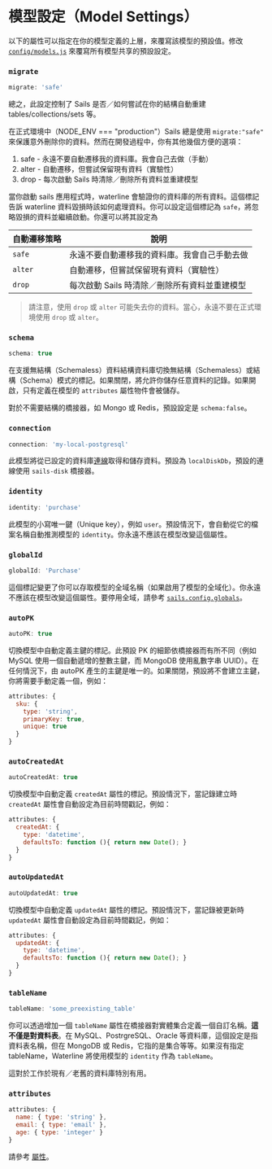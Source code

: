 # 模型設定（Model Settings）

以下的屬性可以指定在你的模型定義的上層，來覆寫該模型的預設值。修改 [`config/models.js`](https://github.com/balderdashy/sails-docs/blob/master/PAGE_NEEDED.md) 來覆寫所有模型共享的預設設定。






### `migrate`

```javascript
migrate: 'safe'
```

總之，此設定控制了 Sails 是否／如何嘗試在你的結構自動重建 tables/collections/sets 等。

在正式環境中（NODE_ENV === "production"）Sails 總是使用 `migrate:"safe"` 來保護意外刪除你的資料。然而在開發過程中，你有其他幾個方便的選項：

 1. safe  - 永遠不要自動遷移我的資料庫。我會自己去做（手動）
 2. alter - 自動遷移，但嘗試保留現有資料（實驗性）
 3. drop  - 每次啟動 Sails 時清除／刪除所有資料並重建模型

當你啟動 sails 應用程式時，waterline 會驗證你的資料庫的所有資料。這個標記告訴 waterline 資料毀損時該如何處理資料。你可以設定這個標記為 `safe`，將忽略毀損的資料並繼續啟動。你還可以將其設定為


| 自動遷移策略  | 說明 |
|-------------|----------------------------------------------|
|`safe`       | 永遠不要自動遷移我的資料庫。我會自己手動去做
|`alter`      | 自動遷移，但嘗試保留現有資料（實驗性）
|`drop`       | 每次啟動 Sails 時清除／刪除所有資料並重建模型


> 請注意，使用 `drop` 或 `alter` 可能失去你的資料。當心，永遠不要在正式環境使用 `drop` 或 `alter`。



### `schema`

```javascript
schema: true
```

在支援無結構（Schemaless）資料結構資料庫切換無結構（Schemaless）或結構（Schema）模式的標記。如果關閉，將允許你儲存任意資料的記錄。如果開啟，只有定義在模型的 `attributes` 屬性物件會被儲存。

對於不需要結構的橋接器，如 Mongo 或 Redis，預設設定是 `schema:false`。



### `connection`

```javascript
connection: 'my-local-postgresql'
```

此模型將從已設定的資料庫[連線](http://sailsjs.org/#/documentation/reference/sails.config/sails.config.connections.html)取得和儲存資料。預設為 `localDiskDb`，預設的連線使用 `sails-disk` 橋接器。


### `identity`

```javascript
identity: 'purchase'
```

此模型的小寫唯一鍵（Unique key），例如 `user`。預設情況下，會自動從它的檔案名稱自動推測模型的 `identity`。你永遠不應該在模型改變這個屬性。

### `globalId`

```javascript
globalId: 'Purchase'
```

這個標記變更了你可以存取模型的全域名稱（如果啟用了模型的全域化）。你永遠不應該在模型改變這個屬性。要停用全域，請參考 [`sails.config.globals`](http://sailsjs.org/#/documentation/concepts/Globals?q=disabling-globals)。



### `autoPK`

```javascript
autoPK: true
```

切換模型中自動定義主鍵的標記。此預設 PK 的細節依橋接器而有所不同（例如 MySQL 使用一個自動遞增的整數主鍵，而 MongoDB 使用亂數字串 UUID）。在任何情況下，由 autoPK 產生的主鍵是唯一的。如果關閉，預設將不會建立主鍵，你將需要手動定義一個，例如：

```js
attributes: {
  sku: {
    type: 'string',
    primaryKey: true,
    unique: true
  }
}
```

### `autoCreatedAt`

```javascript
autoCreatedAt: true
```

切換模型中自動定義 `createdAt` 屬性的標記。預設情況下，當記錄建立時 `createdAt` 屬性會自動設定為目前時間戳記，例如：

```js
attributes: {
  createdAt: {
    type: 'datetime',
    defaultsTo: function (){ return new Date(); }
  }
}
```

### `autoUpdatedAt`

```javascript
autoUpdatedAt: true
```
切換模型中自動定義 `updatedAt` 屬性的標記。預設情況下，當記錄被更新時 `updatedAt` 屬性會自動設定為目前時間戳記，例如：

```js
attributes: {
  updatedAt: {
    type: 'datetime',
    defaultsTo: function (){ return new Date(); }
  }
}
```


### `tableName`

```javascript
tableName: 'some_preexisting_table'
```

你可以透過增加一個 `tableName` 屬性在橋接器對實體集合定義一個自訂名稱。__這不僅是對資料表__。在 MySQL、PostrgreSQL、Oracle 等資料庫，這個設定是指資料表名稱，但在 MongoDB 或 Redis，它指的是集合等等。如果沒有指定 tableName，Waterline 將使用模型的 `identity` 作為 `tableName`。

這對於工作於現有／老舊的資料庫特別有用。

<!-- in WL2, this is `cid` (but is backwards-compatible) -->



### `attributes`

```js
attributes: {
  name: { type: 'string' },
  email: { type: 'email' },
  age: { type: 'integer' }
}
```

請參考 [屬性](http://sailsjs.org/#/documentation/concepts/ORM/Attributes.html)。



<docmeta name="uniqueID" value="Modelconfiguration960213">
<docmeta name="displayName" value="Model Settings">

